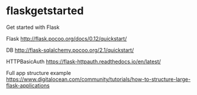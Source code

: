 # flaskgetstarted
Get started with Flask

Flask
http://flask.pocoo.org/docs/0.12/quickstart/

DB
http://flask-sqlalchemy.pocoo.org/2.1/quickstart/

HTTPBasicAuth
https://flask-httpauth.readthedocs.io/en/latest/

Full app structure example
https://www.digitalocean.com/community/tutorials/how-to-structure-large-flask-applications
